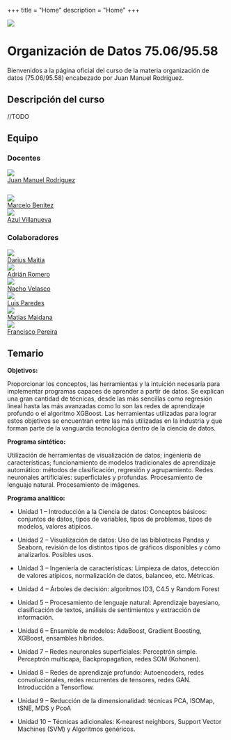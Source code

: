 +++
title = "Home"
description = "Home"
+++

<head>
  <link rel="stylesheet" href="css/style.css">
</head>

<a href="https://fi.uba.ar"><img src="images/logo_fiuba_color.png" style="pointer-events: none; user-select: none;"></a>

# Organización de Datos 75.06/95.58

Bienvenidos a la página oficial del curso de la materia organización de datos (75.06/95.58) encabezado por Juan Manuel Rodriguez.

## Descripción del curso

//TODO 

## Equipo

### Docentes

<div id="people">
  <div class="col-md-2">
    <div class="instructor" style="margin-bottom: 25px;">
      <a href="/" target="_blank">
        <div class="instructorphoto">
          <img class="img-hover" src="images/profiles/juan_manuel_rodriguez.jpg">
        </div>
      <div>Juan Manuel Rodriguez</div>
      </a>
    </div>
    <div class="instructor">
      <a href="/" target="_blank">
        <div class="instructorphoto">
          <img class="img-hover" src="images/profiles/marcelo_benitez.jpg">
        </div>
      <div>Marcelo Benitez</div>
      </a>
    </div>
    <div class="instructor">
      <a href="/" target="_blank">
        <div class="instructorphoto">
          <img class="img-hover" src="images/profiles/azul_villanueva.jpg">
        </div>
      <div>Azul Villanueva</div>
      </a>
    </div>
  </div>

### Colaboradores

  <div class="col-md-10">
    <div class="instructor" style="vertical-align: top;">
      <a href="https://dariusimp.github.io/">
      <div class="instructorphoto"><img src="images/profiles/darius_maitia.jpg"></div>
      <div>Darius Maitia</div>
      </a>
    </div>
    <div class="instructor">
      <a href="/">
      <div class="instructorphoto"><img src="images/profiles/adrian_romero.jpg"></div>
      <div>Adrián Romero</div>
      </a>
    </div>
    <div class="instructor">
      <a href="/">
      <div class="instructorphoto"><img src="images/profiles/nacho_velasco.jpg"></div>
      <div>Nacho Velasco</div>
      </a>
    </div>
    <div class="instructor">
      <a href="/">
      <div class="instructorphoto"><img src="images/profiles/luis_paredes.jpg"></div>
      <div>Luis Paredes</div>
      </a>
    </div>
    <div class="instructor">
      <a href="/">
      <div class="instructorphoto"><img src="images/profiles/matias_maidana.jpg"></div>
      <div>Matias Maidana</div>
      </a>
    </div>
    <div class="instructor">
      <a href="/">
      <div class="instructorphoto"><img src="images/profiles/francisco_pereira.jpg"></div>
      <div>Francisco Pereira</div>
      </a>
    </div>
  </div>
</div>

## Temario

**Objetivos:**

Proporcionar los conceptos, las herramientas y la intuición necesaria para implementar
programas capaces de aprender a partir de datos. Se explican una gran cantidad de técnicas, desde
las más sencillas como regresión lineal hasta las más avanzadas como lo son las redes de
aprendizaje profundo o el algoritmo XGBoost. Las herramientas utilizadas para lograr estos objetivos
se encuentran entre las más utilizadas en la industria y que forman parte de la vanguardia
tecnológica dentro de la ciencia de datos.

**Programa sintético:**

Utilización de herramientas de visualización de datos; ingeniería de características; funcionamiento
de modelos tradicionales de aprendizaje automático: métodos de clasificación, regresión y
agrupamiento. Redes neuronales artificiales: superficiales y profundas. Procesamiento de lenguaje
natural. Procesamiento de imágenes.

**Programa analítico:**

* Unidad 1 – Introducción a la Ciencia de datos: Conceptos básicos: conjuntos de datos, tipos de variables, tipos de problemas, tipos de modelos, valores atípicos.

* Unidad 2 – Visualización de datos: Uso de las bibliotecas Pandas y Seaborn, revisión de los distintos tipos de gráficos disponibles y cómo analizarlos. Posibles usos.

* Unidad 3 – Ingeniería de características: Limpieza de datos, detección de valores atípicos, normalización de datos, balanceo, etc. Métricas.

* Unidad 4 – Árboles de decisión: algoritmos ID3, C4.5 y Random Forest
* Unidad 5 – Procesamiento de lenguaje natural: Aprendizaje bayesiano, clasificación de textos, análisis de sentimientos y extracción de información.

* Unidad 6 – Ensamble de modelos: AdaBoost, Gradient Boosting, XGBoost, ensambles híbridos.

* Unidad 7 – Redes neuronales superficiales: Perceptrón simple. Perceptrón multicapa, Backpropagation, redes SOM (Kohonen).
* Unidad 8 – Redes de aprendizaje profundo: Autoencoders, redes convolucionales, redes recurrentes de tensores, redes GAN. Introducción a Tensorflow.
* Unidad 9 – Reducción de la dimensionalidad: técnicas PCA, ISOMap, tSNE, MDS y PcoA
* Unidad 10 – Técnicas adicionales: K-nearest neighbors, Support Vector Machines (SVM) y Algoritmos genéricos.
